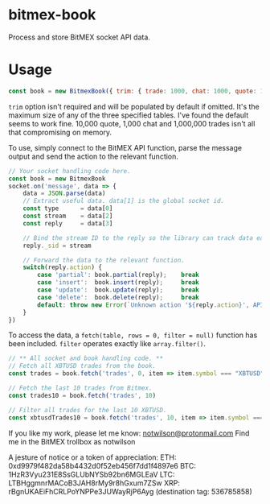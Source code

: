 # bitmex-book
Process and store BitMEX socket API data.

# Usage
```javascript
const book = new BitmexBook({ trim: { trade: 1000, chat: 1000, quote: 1000 }})
```

`trim` option isn't required and will be populated by default if omitted. It's the maximum size of any of the three specified tables. I've found the default seems to work fine. 10,000 quote, 1,000 chat and 1,000,000 trades isn't all that compromising on memory.

To use, simply connect to the BitMEX API function, parse the message output and send the action to the relevant function.

```javascript
// Your socket handling code here.
const book = new BitmexBook
socket.on('message', data => {
    data = JSON.parse(data)
    // Extract useful data. data[1] is the global socket id.
    const type      = data[0]
    const stream    = data[2]
    const reply     = data[3]

    // Bind the stream ID to the reply so the library can track data easier.
    reply._sid = stream

    // Forward the data to the relevant function.
    switch(reply.action) {
        case 'partial': book.partial(reply);    break
        case 'insert':  book.insert(reply);     break
        case 'update':  book.update(reply);     break
        case 'delete':  book.delete(reply);     break
        default: throw new Error(`Unknown action '${reply.action}', API code outdated.`)
    }
})
```

To access the data, a `fetch(table, rows = 0, filter = null)` function has been included. `filter` operates exactly like `array.filter()`.

```javascript
// ** All socket and book handling code. **
// Fetch all XBTUSD trades from the book.
const trades = book.fetch('trades', 0, item => item.symbol === "XBTUSD")

// Fetch the last 10 trades from Bitmex.
const trades10 = book.fetch('trades', 10)

// Filter all trades for the last 10 XBTUSD.
const xbtusdTrades10 = book.fetch('trades', 10, item => item.symbol === "XBTUSD")
```

If you like my work, please let me know:
notwilson@protonmail.com
Find me in the BitMEX trollbox as notwilson

A jesture of notice or a token of appreciation:
ETH: 0xd9979f482da58b4432d0f52eb456f7dd1f4897e6
BTC: 1HzR3Vyu231E8SsGLUbNYSb92bn6MGLEaV
LTC: LTBHggmnrMACoB3JAH8rMy9r8hGxum7ZSw
XRP: rBgnUKAEiFhCRLPoYNPPe3JUWayRjP6Ayg (destination tag: 536785858)
